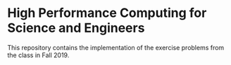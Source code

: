 # High Performance Computing for Science and Engineers

This repository contains the implementation of the exercise problems from the class in Fall 2019.

